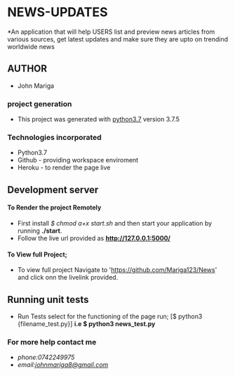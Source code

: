 # NEWS-UPDATES
*An application that will help USERS list and preview news articles from various sources, get latest updates and make sure they are upto on trendind worldwide news 

## AUTHOR
* John Mariga

### project generation
* This project was generated with [python3.7](https://github.com/Mariga123/News) version 3.7.5

### Technologies  incorporated
* Python3.7
* Github - providing workspace enviroment
* Heroku - to render the page live

## Development server
#### To Render the project Remotely
* First install *$ chmod a+x start.sh*  and then start your application by running **./start**.
* Follow the live url provided as **http://127.0.0.1:5000/**

#### To View full Project;
 * To view full project Navigate to 'https://github.com/Mariga123/News' and click onn the livelink provided. 

## Running unit tests
* Run Tests select for the functioning of the page run;
    [$ python3 {filename_test.py}]
    **i.e $ python3 news_test.py**

###  For more help contact me
 *   *phone:0742249975*
 *   *email:johnmariga8@gmail.com*